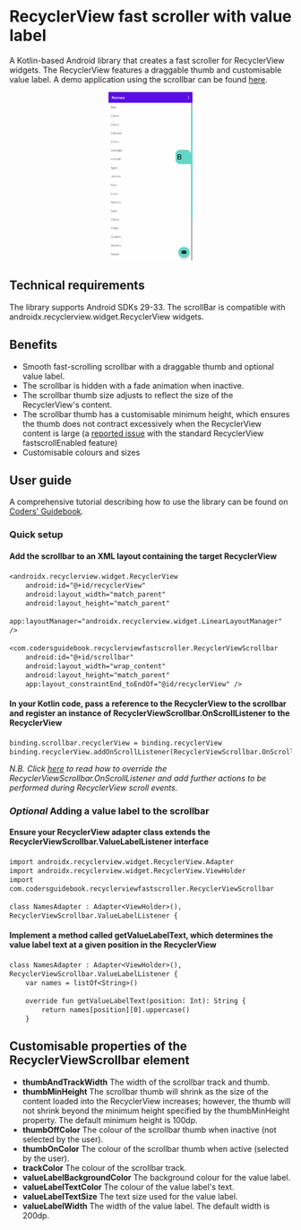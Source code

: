 # RecyclerView fast scroller with value label

A Kotlin-based Android library that creates a fast scroller for RecyclerView widgets. The RecyclerView features a draggable thumb and customisable value label. A demo application using the scrollbar can be found [here](https://github.com/adam-codersgu/names).

<p align="center">
  <img src="/images/recyclerview-scrollbar-fast-scroller-value-label.gif" width="150" height="300" alt="recyclerview-scrollbar-fast-scroller-value-label.gif">
</p>

## Technical requirements

The library supports Android SDKs 29-33.
The scrollBar is compatible with androidx.recyclerview.widget.RecyclerView widgets.

## Benefits

* Smooth fast-scrolling scrollbar with a draggable thumb and optional value label.
* The scrollbar is hidden with a fade animation when inactive.
* The scrollbar thumb size adjusts to reflect the size of the RecyclerView's content.
* The scrollbar thumb has a customisable minimum height, which ensures the thumb does not contract excessively when the RecyclerView content is large (a [reported issue](https://issuetracker.google.com/issues/64729576) with the standard RecyclerView fastscrollEnabled feature)
* Customisable colours and sizes

## User guide

A comprehensive tutorial describing how to use the library can be found on [Coders' Guidebook](https://codersguidebook.com/how-to-create-an-android-app/recyclerview-fast-scroller-with-value-label-library).

### Quick setup

#### Add the scrollbar to an XML layout containing the target RecyclerView

```
<androidx.recyclerview.widget.RecyclerView
    android:id="@+id/recyclerView"
    android:layout_width="match_parent"
    android:layout_height="match_parent"
    app:layoutManager="androidx.recyclerview.widget.LinearLayoutManager" />

<com.codersguidebook.recyclerviewfastscroller.RecyclerViewScrollbar
    android:id="@+id/scrollbar"
    android:layout_width="wrap_content"
    android:layout_height="match_parent"
    app:layout_constraintEnd_toEndOf="@id/recyclerView" />
```

#### In your Kotlin code, pass a reference to the RecyclerView to the scrollbar and register an instance of RecyclerViewScrollbar.OnScrollListener to the RecyclerView

```
binding.scrollbar.recyclerView = binding.recyclerView
binding.recyclerView.addOnScrollListener(RecyclerViewScrollbar.OnScrollListener(binding.scrollbar))
```
*N.B. Click [here](https://codersguidebook.com/how-to-create-an-android-app/recyclerview-fast-scroller-with-value-label-library#apply-fastscroller-to-recyclerview) to read how to override the RecyclerViewScrollbar.OnScrollListener and add further actions to be performed during RecyclerView scroll events.*

### *Optional* Adding a value label to the scrollbar

#### Ensure your RecyclerView adapter class extends the RecyclerViewScrollbar.ValueLabelListener interface

```
import androidx.recyclerview.widget.RecyclerView.Adapter
import androidx.recyclerview.widget.RecyclerView.ViewHolder
import com.codersguidebook.recyclerviewfastscroller.RecyclerViewScrollbar

class NamesAdapter : Adapter<ViewHolder>(), RecyclerViewScrollbar.ValueLabelListener {
```

#### Implement a method called getValueLabelText, which determines the value label text at a given position in the RecyclerView

```
class NamesAdapter : Adapter<ViewHolder>(), RecyclerViewScrollbar.ValueLabelListener {
    var names = listOf<String>()

    override fun getValueLabelText(position: Int): String {
        return names[position][0].uppercase()
    }
```

## Customisable properties of the RecyclerViewScrollbar element

- **thumbAndTrackWidth** The width of the scrollbar track and thumb.
- **thumbMinHeight** The scrollbar thumb will shrink as the size of the content loaded into the RecyclerView increases; however, the thumb will not shrink beyond the minimum height specified by the thumbMinHeight property. The default minimum height is 100dp.
- **thumbOffColor** The colour of the scrollbar thumb when inactive (not selected by the user).
- **thumbOnColor** The colour of the scrollbar thumb when active (selected by the user).
- **trackColor** The colour of the scrollbar track.
- **valueLabelBackgroundColor** The background colour for the value label.
- **valueLabelTextColor** The colour of the value label's text.
- **valueLabelTextSize** The text size used for the value label.
- **valueLabelWidth** The width of the value label. The default width is 200dp.
